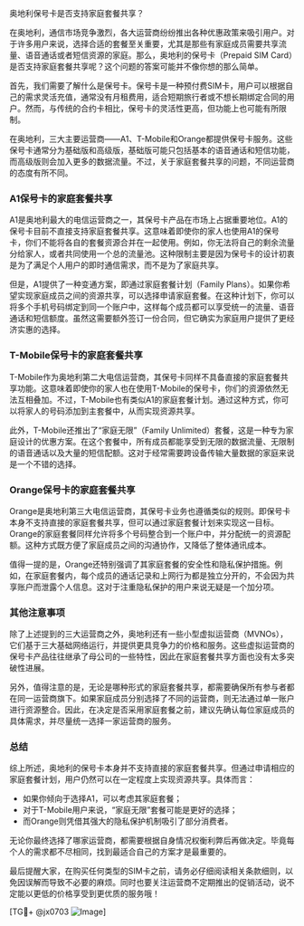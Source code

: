 奥地利保号卡是否支持家庭套餐共享？

在奥地利，通信市场竞争激烈，各大运营商纷纷推出各种优惠政策来吸引用户。对于许多用户来说，选择合适的套餐至关重要，尤其是那些有家庭成员需要共享流量、语音通话或者短信资源的家庭。那么，奥地利的保号卡（Prepaid SIM Card）是否支持家庭套餐共享呢？这个问题的答案可能并不像你想的那么简单。

首先，我们需要了解什么是保号卡。保号卡是一种预付费SIM卡，用户可以根据自己的需求灵活充值，通常没有月租费用，适合短期旅行者或不想长期绑定合同的用户。然而，与传统的合约卡相比，保号卡的灵活性更高，但功能上也可能有所限制。

在奥地利，三大主要运营商——A1、T-Mobile和Orange都提供保号卡服务。这些保号卡通常分为基础版和高级版，基础版可能只包括基本的语音通话和短信功能，而高级版则会加入更多的数据流量。不过，关于家庭套餐共享的问题，不同运营商的态度有所不同。

### A1保号卡的家庭套餐共享

A1是奥地利最大的电信运营商之一，其保号卡产品在市场上占据重要地位。A1的保号卡目前不直接支持家庭套餐共享。这意味着即使你的家人也使用A1的保号卡，你们不能将各自的套餐资源合并在一起使用。例如，你无法将自己的剩余流量分给家人，或者共同使用一个总的流量池。这种限制主要是因为保号卡的设计初衷是为了满足个人用户的即时通信需求，而不是为了家庭共享。

但是，A1提供了一种变通方案，即通过家庭套餐计划（Family Plans）。如果你希望实现家庭成员之间的资源共享，可以选择申请家庭套餐。在这种计划下，你可以将多个手机号码绑定到同一个账户中，这样每个成员都可以享受统一的流量、语音通话和短信额度。虽然这需要额外签订一份合同，但它确实为家庭用户提供了更经济实惠的选择。

### T-Mobile保号卡的家庭套餐共享

T-Mobile作为奥地利第二大电信运营商，其保号卡同样不具备直接的家庭套餐共享功能。这意味着即使你的家人也在使用T-Mobile的保号卡，你们的资源依然无法互相叠加。不过，T-Mobile也有类似A1的家庭套餐计划。通过这种方式，你可以将家人的号码添加到主套餐中，从而实现资源共享。

此外，T-Mobile还推出了“家庭无限”（Family Unlimited）套餐，这是一种专为家庭设计的优惠方案。在这个套餐中，所有成员都能享受到无限的数据流量、无限制的语音通话以及大量的短信配额。这对于经常需要跨设备传输大量数据的家庭来说是一个不错的选择。

### Orange保号卡的家庭套餐共享

Orange是奥地利第三大电信运营商，其保号卡业务也遵循类似的规则。即保号卡本身不支持直接的家庭套餐共享，但可以通过家庭套餐计划来实现这一目标。Orange的家庭套餐同样允许将多个号码整合到一个账户中，并分配统一的资源配额。这种方式既方便了家庭成员之间的沟通协作，又降低了整体通讯成本。

值得一提的是，Orange还特别强调了其家庭套餐的安全性和隐私保护措施。例如，在家庭套餐内，每个成员的通话记录和上网行为都是独立分开的，不会因为共享账户而泄露个人信息。这对于注重隐私保护的用户来说无疑是一个加分项。

### 其他注意事项

除了上述提到的三大运营商之外，奥地利还有一些小型虚拟运营商（MVNOs），它们基于三大基础网络运行，并提供更具竞争力的价格和服务。这些虚拟运营商的保号卡产品往往继承了母公司的一些特性，因此在家庭套餐共享方面也没有太多突破性进展。

另外，值得注意的是，无论是哪种形式的家庭套餐共享，都需要确保所有参与者都在同一运营商旗下。如果家庭成员分别选择了不同的运营商，则无法通过单一账户进行资源整合。因此，在决定是否采用家庭套餐之前，建议先确认每位家庭成员的具体需求，并尽量统一选择一家运营商的服务。

### 总结

综上所述，奥地利的保号卡本身并不支持直接的家庭套餐共享。但通过申请相应的家庭套餐计划，用户仍然可以在一定程度上实现资源共享。具体而言：

- 如果你倾向于选择A1，可以考虑其家庭套餐；
- 对于T-Mobile用户来说，“家庭无限”套餐可能是更好的选择；
- 而Orange则凭借其强大的隐私保护机制吸引了部分消费者。

无论你最终选择了哪家运营商，都需要根据自身情况权衡利弊后再做决定。毕竟每个人的需求都不尽相同，找到最适合自己的方案才是最重要的。

最后提醒大家，在购买任何类型的SIM卡之前，请务必仔细阅读相关条款细则，以免因误解而导致不必要的麻烦。同时也要关注运营商不定期推出的促销活动，说不定能以更低的价格享受到更优质的服务哦！

[TG💪+ @jx0703 ![Image](https://github.com/user-attachments/assets/dbca1d08-cadb-493c-b0ec-ad6f7a83f270)]